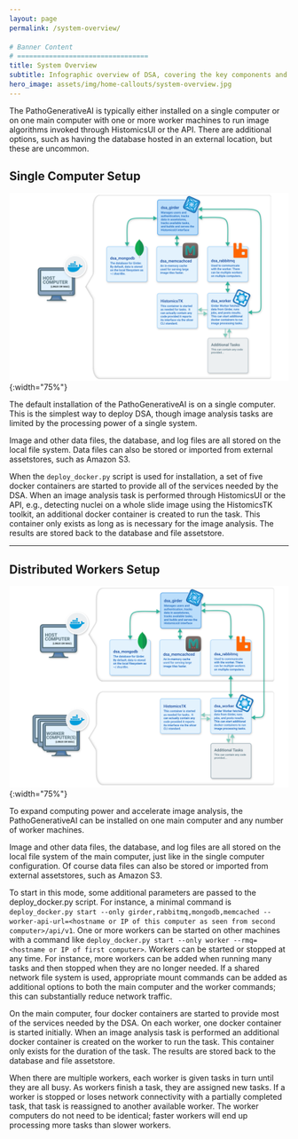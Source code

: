 ```yaml
---
layout: page
permalink: /system-overview/

# Banner Content
# =================================
title: System Overview
subtitle: Infographic overview of DSA, covering the key components and setup options.
hero_image: assets/img/home-callouts/system-overview.jpg
---
```


<div class="system-overview-page" markdown="1">

The PathoGenerativeAI is typically either installed on a single computer or on one main computer with one or more worker machines to run image algorithms invoked through HistomicsUI or the API. There are additional options, such as having the database hosted in an external location, but these are uncommon.

## Single Computer Setup

![Single Computer Diagram](../assets/img/system-diagrams/system-diagram-single-computer-setup.svg "Single Computer Diagram"){:width="75%"}

The default installation of the PathoGenerativeAI is on a single computer. This is the simplest way to deploy DSA, though image analysis tasks are limited by the processing power of a single system.

Image and other data files, the database, and log files are all stored on the local file system. Data files can also be stored or imported from external assetstores, such as Amazon S3.

When the `deploy_docker.py` script is used for installation, a set of five docker containers are started to provide all of the services needed by the DSA. When an image analysis task is performed through HistomicsUI or the API, e.g., detecting nuclei on a whole slide image using the HistomicsTK toolkit, an additional docker container is created to run the task. This container only exists as long as is necessary for the image analysis. The results are stored back to the database and file assetstore.

---

## Distributed Workers Setup

![Distributed Workers Setup](../assets/img/system-diagrams/system-diagram-distributed-workers-setup.svg "Distributed Workers Setup Diagram"){:width="75%"}

To expand computing power and accelerate image analysis, the PathoGenerativeAI can be installed on one main computer and any number of worker machines.

Image and other data files, the database, and log files are all stored on the local file system of the main computer, just like in the single computer configuration. Of course data files can also be stored or imported from external assetstores, such as Amazon S3.

To start in this mode, some additional parameters are passed to the deploy_docker.py script. For instance, a minimal command is `deploy_docker.py start --only girder,rabbitmq,mongodb,memcached --worker-api-url=<hostname or IP of this computer as seen from second computer>/api/v1`. One or more workers can be started on other machines with a command like `deploy_docker.py start --only worker --rmq=<hostname or IP of first computer>`. Workers can be started or stopped at any time. For instance, more workers can be added when running many tasks and then stopped when they are no longer needed. If a shared network file system is used, appropriate mount commands can be added as additional options to both the main computer and the worker commands; this can substantially reduce network traffic.

On the main computer, four docker containers are started to provide most of the services needed by the DSA. On each worker, one docker container is started initially. When an image analysis task is performed an additional docker container is created on the worker to run the task. This container only exists for the duration of the task. The results are stored back to the database and file assetstore.

When there are multiple workers, each worker is given tasks in turn until they are all busy. As workers finish a task, they are assigned new tasks. If a worker is stopped or loses network connectivity with a partially completed task, that task is reassigned to another available worker. The worker computers do not need to be identical; faster workers will end up processing more tasks than slower workers.
